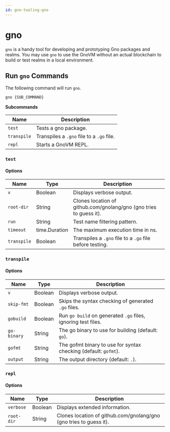 ```yaml
---
id: gno-tooling-gno
---
```


# gno

`gno` is a handy tool for developing and prototyping Gno packages and realms. You may use `gno` to use the GnoVM without an actual blockchain to build or test realms in a local environment.

## Run `gno` Commands

The following command will run `gno`.

```bash
gno {SUB_COMMAND}
```

**Subcommands**

| Name         | Description                                |
| ------------ | ------------------------------------------ |
| `test`       | Tests a gno package.                       |
| `transpile`  | Transpiles a `.gno` file to a `.go` file. |
| `repl`       | Starts a GnoVM REPL.                       |

### `test`

#### **Options**

| Name         | Type          | Description                                                        |
| ------------ | ------------- | ------------------------------------------------------------------ |
| `v`          | Boolean       | Displays verbose output.                                     |
| `root-dir`   | String        | Clones location of github.com/gnolang/gno (gno tries to guess it). |
| `run`        | String        | Test name filtering pattern.                                       |
| `timeout`    | time.Duration | The maximum execution time in ns.                                  |
| `transpile`  | Boolean       | Transpiles a `.gno` file to a `.go` file before testing.          |

### `transpile`

#### **Options**

| Name        | Type    | Description                                                     |
| ----------- | ------- | --------------------------------------------------------------- |
| `v`         | Boolean | Displays verbose output.                                  |
| `skip-fmt`  | Boolean | Skips the syntax checking of generated `.go` files.             |
| `gobuild`   | Boolean | Run `go build` on generated `.go` files, ignoring test files.   |
| `go-binary` | String  | The go binary to use for building (default: `go`).              |
| `gofmt`     | String  | The gofmt binary to use for syntax checking (default: `gofmt`). |
| `output`    | String  | The output directory (default: `.`).                            |

### `repl`

#### **Options**

| Name       | Type    | Description                                                        |
| ---------- | ------- | ------------------------------------------------------------------ |
| `verbose`  | Boolean | Displays extended information.                                     |
| `root-dir` | String  | Clones location of github.com/gnolang/gno (gno tries to guess it). |
